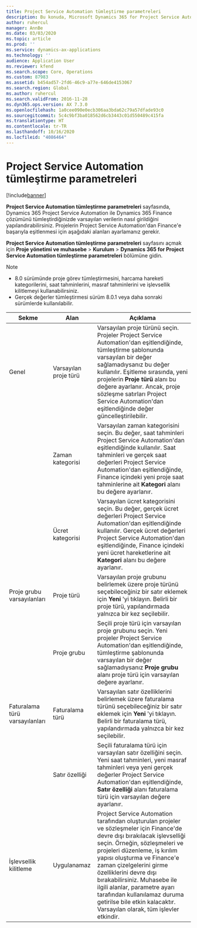 ```yaml
---
title: Project Service Automation tümleştirme parametreleri
description: Bu konuda, Microsoft Dynamics 365 for Project Service Automation çözümünü Microsoft Dynamics 365 Finance ile tümleştirdiğinizde varsayılan verilerin girilmesini nasıl yapılandıracağınız açıklanır.
author: ruhercul
manager: AnnBe
ms.date: 03/03/2020
ms.topic: article
ms.prod: ''
ms.service: dynamics-ax-applications
ms.technology: ''
audience: Application User
ms.reviewer: kfend
ms.search.scope: Core, Operations
ms.custom: 87983
ms.assetid: b454ad57-2fd6-46c9-a77e-646de4153067
ms.search.region: Global
ms.author: ruhercul
ms.search.validFrom: 2016-11-28
ms.dyn365.ops.version: AX 7.3.0
ms.openlocfilehash: 1a0cee090e0ecb306aa3bda62c79a57dfade93c0
ms.sourcegitcommit: 5c4c9bf3ba018562d6cb3443c01d550489c415fa
ms.translationtype: HT
ms.contentlocale: tr-TR
ms.lasthandoff: 10/16/2020
ms.locfileid: "4086464"
---
```

# <a name="project-service-automation-integration-parameters"></a>Project Service Automation tümleştirme parametreleri

[!include[banner](../includes/banner.md)]

**Project Service Automation tümleştirme parametreleri** sayfasında, Dynamics 365 Project Service Automation ile Dynamics 365 Finance çözümünü tümleştirdiğinizde varsayılan verilerin nasıl girildiğini yapılandırabilirsiniz. Projelerin Project Service Automation'dan Finance'e başarıyla eşitlenmesi için aşağıdaki alanları ayarlamanız gerekir.

**Project Service Automation tümleştirme parametreleri** sayfasını açmak için **Proje yönetimi ve muhasebe** \> **Kurulum** \> **Dynamics 365 for Project Service Automation tümleştirme parametreleri** bölümüne gidin. 

> [!NOTE]
> - 8.0 sürümünde proje görev tümleştirmesini, harcama hareketi kategorilerini, saat tahminlerini, masraf tahminlerini ve işlevsellik kilitlemeyi kullanabilirsiniz.
> - Gerçek değerler tümleştirmesi sürüm 8.0.1 veya daha sonraki sürümlerde kullanılabilir.


| Sekme                    | Alan                | Açıklama |
|------------------------|----------------------|-------------|
| Genel                | Varsayılan proje türü | Varsayılan proje türünü seçin. Projeler Project Service Automation'dan eşitlendiğinde, tümleştirme şablonunda varsayılan bir değer sağlamadıysanız bu değer kullanılır. Eşitleme sırasında, yeni projelerin **Proje türü** alanı bu değere ayarlanır. Ancak, proje sözleşme satırları Project Service Automation'dan eşitlendiğinde değer güncelleştirilebilir. |
|                        | Zaman kategorisi        | Varsayılan zaman kategorisini seçin. Bu değer, saat tahminleri Project Service Automation'dan eşitlendiğinde kullanılır. Saat tahminleri ve gerçek saat değerleri Project Service Automation'dan eşitlendiğinde, Finance içindeki yeni proje saat tahminlerine ait **Kategori** alanı bu değere ayarlanır. |
|                        | Ücret kategorisi         | Varsayılan ücret kategorisini seçin. Bu değer, gerçek ücret değerleri Project Service Automation'dan eşitlendiğinde kullanılır. Gerçek ücret değerleri Project Service Automation'dan eşitlendiğinde, Finance içindeki yeni ücret hareketlerine ait **Kategori** alanı bu değere ayarlanır. |
| Proje grubu varsayılanları | Proje türü         | Varsayılan proje grubunu belirlemek üzere proje türünü seçebileceğiniz bir satır eklemek için **Yeni** 'yi tıklayın. Belirli bir proje türü, yapılandırmada yalnızca bir kez seçilebilir. |
|                        | Proje grubu        | Seçili proje türü için varsayılan proje grubunu seçin. Yeni projeler Project Service Automation'dan eşitlendiğinde, tümleştirme şablonunda varsayılan bir değer sağlamadıysanız **Proje grubu** alanı proje türü için varsayılan değere ayarlanır. |
| Faturalama türü varsayılanları  | Faturalama türü         | Varsayılan satır özelliklerini belirlemek üzere faturalama türünü seçebileceğiniz bir satır eklemek için **Yeni** 'yi tıklayın. Belirli bir faturalama türü, yapılandırmada yalnızca bir kez seçilebilir. |
|                        | Satır özelliği        | Seçili faturalama türü için varsayılan satır özelliğini seçin. Yeni saat tahminleri, yeni masraf tahminleri veya yeni gerçek değerler Project Service Automation'dan eşitlendiğinde, **Satır özelliği** alanı faturalama türü için varsayılan değere ayarlanır. |
| İşlevsellik kilitleme  | Uygulanamaz       | Project Service Automation tarafından oluşturulan projeler ve sözleşmeler için Finance'de devre dışı bırakılacak işlevselliği seçin. Örneğin, sözleşmeleri ve projeleri düzenleme, iş kırılım yapısı oluşturma ve Finance'e zaman çizelgelerini girme özelliklerini devre dışı bırakabilirsiniz. Muhasebe ile ilgili alanlar, parametre ayarı tarafından kullanılamaz duruma getirilse bile etkin kalacaktır. Varsayılan olarak, tüm işlevler etkindir. |
